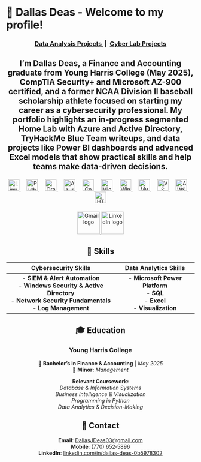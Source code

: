 # 💼 Dallas Deas - Welcome to my profile!

<div align="center">
  <h3>
    <a href="https://github.com/DallasDeas/BI-projects-" target="_blank" rel="noopener noreferrer">
      Data Analysis Projects
    </a>
    &nbsp;|&nbsp;
    <a href="https://github.com/DallasDeas/Cyber-lab" target="_blank" rel="noopener noreferrer">
      Cyber Lab Projects
    </a>
  </h3>
</div>


<h2 align="center">
I’m Dallas Deas, a <strong>Finance and Accounting graduate</strong> from Young Harris College (May 2025), <strong>CompTIA Security+</strong> and <strong>Microsoft AZ-900</strong> certified, and a former <strong>NCAA Division II baseball scholarship athlete</strong> focused on starting my career as a <strong>cybersecurity professional</strong>.
My portfolio highlights an in-progress segmented <strong>Home Lab</strong> with <strong>Azure</strong> and <strong>Active Directory</strong>, <strong>TryHackMe Blue Team</strong> writeups, and data projects like <strong>Power BI dashboards</strong> and <strong>advanced Excel models</strong> that show practical skills and help teams make data-driven decisions.
</h2>

###

<div align="center">
  <a href="https://www.kernel.org/" target="_blank" rel="noopener noreferrer">
    <img src="https://cdn.simpleicons.org/linux/FCC624" height="30" alt="Linux logo" title="Linux" />
  </a>
  <img width="12" />
  <a href="https://www.python.org/" target="_blank" rel="noopener noreferrer">
    <img src="https://cdn.jsdelivr.net/gh/devicons/devicon/icons/python/python-original.svg" height="30" alt="Python logo" title="Python" />
  </a>
  <img width="12" />
  <a href="https://www.oracle.com/" target="_blank" rel="noopener noreferrer">
    <img src="https://cdn.jsdelivr.net/gh/devicons/devicon/icons/oracle/oracle-original.svg" height="30" alt="Oracle logo" title="Oracle" />
  </a>
  <img width="12" />
  <a href="https://azure.microsoft.com/" target="_blank" rel="noopener noreferrer">
    <img src="https://cdn.jsdelivr.net/gh/devicons/devicon/icons/azure/azure-original.svg" height="30" alt="Azure logo" title="Azure" />
  </a>
  <img width="12" />
  <a href="https://cloud.google.com/" target="_blank" rel="noopener noreferrer">
    <img src="https://cdn.jsdelivr.net/gh/devicons/devicon/icons/googlecloud/googlecloud-original.svg" height="30" alt="Google Cloud logo" title="Google Cloud" />
  </a>
  <img width="12" />
  <a href="https://www.microsoft.com/" target="_blank" rel="noopener noreferrer">
    <img src="https://upload.wikimedia.org/wikipedia/commons/9/96/Microsoft_logo_%282012%29.svg" height="30" alt="Microsoft logo" title="Microsoft" />
  </a>
  <img width="12" />
  <a href="https://www.microsoft.com/windows" target="_blank" rel="noopener noreferrer">
    <img src="https://cdn.jsdelivr.net/gh/devicons/devicon/icons/windows8/windows8-original.svg" height="30" alt="Windows logo" title="Windows" />
  </a>
  <img width="12" />
  <a href="https://www.mysql.com/" target="_blank" rel="noopener noreferrer">
    <img src="https://cdn.jsdelivr.net/gh/devicons/devicon/icons/mysql/mysql-original.svg" height="30" alt="MySQL logo" title="MySQL" />
  </a>
  <img width="12" />
  <a href="https://code.visualstudio.com/" target="_blank" rel="noopener noreferrer">
    <img src="https://cdn.jsdelivr.net/gh/devicons/devicon/icons/vscode/vscode-original.svg" height="30" alt="VS Code logo" title="VS Code" />
  </a>
  <img width="12" />
  <a href="https://aws.amazon.com/" target="_blank" rel="noopener noreferrer">
    <img src="https://skillicons.dev/icons?i=aws" height="30" alt="AWS logo" title="AWS" />
  </a>
  <img width="12" />
  <a href="https://developer.mozilla.org/en-US/docs/Web/Guide/HTML/HTML5" target="_blank" rel="noopener noreferrer">
    <img src="https://cdn.jsdelivr.net/gh/devicons/devicon/icons/html5/html5-original.svg" height="30" alt="HTML5 logo" title="HTML5" />
  </a>
</div>



###

<div align="center">
  <a href="https://mail.google.com/mail/u/?authuser=dallasjdeas03%40gmail.com#inbox" target="_blank">
    <img src="https://img.shields.io/static/v1?message=Gmail&logo=gmail&label=&color=D14836&logoColor=white&labelColor=&style=flat" height="60" alt="Gmail logo" />
  </a>
  <a href="https://www.linkedin.com/in/dallas-deas-0b5978302/" target="_blank">
    <img src="https://img.shields.io/static/v1?message=LinkedIn&logo=linkedin&label=&color=0077B5&logoColor=white&labelColor=&style=flat" height="60" alt="LinkedIn logo" />
  </a>
</div>

<div align="center">

## 🧰 Skills

| **Cybersecurity Skills** | **Data Analytics Skills** |
| :---: | :---: |
| - **SIEM & Alert Automation**<br>- **Windows Security & Active Directory**<br>- **Network Security Fundamentals**<br>- **Log Management** | - **Microsoft Power Platform**<br>- **SQL**<br>- **Excel**<br>- **Visualization** |

</div>

<div align="center">

## 🎓 Education

### Young Harris College  
📍 **Bachelor’s in Finance & Accounting** | *May 2025*  
📌 **Minor:** *Management*  

**Relevant Coursework:**  
*Database & Information Systems*  
*Business Intelligence & Visualization*  
 *Programming in Python*  
*Data Analytics & Decision-Making*  

## 📇 Contact

 **Email**: [DallasJDeas03@gmail.com](mailto:DallasJDeas03@gmail.com)  
**Mobile**: (770) 652‑5896  
**LinkedIn**: [linkedin.com/in/dallas-deas-0b5978302](https://www.linkedin.com/in/dallas-deas)  

</div>


